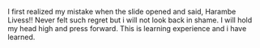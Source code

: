 I first realized my mistake when the slide opened and said,
Harambe Livess!! Never felt such regret but i will not look back in shame. 
I will hold my head high and press forward. This is learning experience and i have learned.
